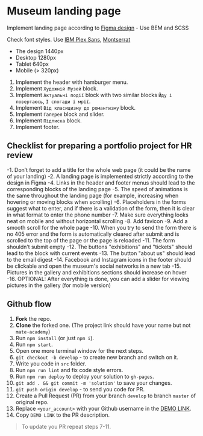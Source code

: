 # Museum landing page
Implement landing page according to [Figma design](https://www.figma.com/file/cRBCqE06cDrY3s4jX7h3iY/%D0%9D%D0%90%D0%9C%D0%A3-(Edit)?node-id=0%3A1) - Use BEM and SCSS

Check font styles. Use [IBM Plex Sans](https://fonts.google.com/specimen/IBM+Plex+Sans?query=ibm), [Montserrat](https://fonts.google.com/specimen/Montserrat?query=mon)

- The design 1440px
- Desktop 1280px
- Tablet 640px
- Mobile (> 320px)

1. Implement the header with hamburger menu.
1. Implement `Художній Музей` block.
1. Implement `Актуальні події` block with two similar blocks `Йду і повертаюсь`, `І спогади і мрії`.
1. Implement `Від класицизму до романтизму` block.
1. Implement `Галерея` block and slider.
1. Implement `Підписка` block.
1. Implement footer.

## Checklist for preparing a portfolio project for HR review

-1. Don’t forget to add a title for the whole web page (it could be the name of your landing)
-2. A landing page is implemented strictly according to the design in Figma
-4. Links in the header and footer menus should lead to the corresponding blocks of the landing page
-5. The speed of animations is the same throughout the landing page (for example, increasing when hovering or moving blocks when scrolling)
-6. Placeholders in the forms suggest what to enter, and if there is a validation of the form, then it is clear in what format to enter the phone number
-7. Make sure everything looks neat on mobile and without horizontal scrolling
-8. Add favicon
-9. Add a smooth scroll for the whole page
-10. When you try to send the form there is no 405 error and the form is automatically cleared after submit and is scrolled to the top of the page or the page is reloaded
-11. The form shouldn’t submit empty
-12. The buttons "exhibitions" and "tickets" should lead to the block with current events
-13. The button "about us" should lead to the email digest
-14. Facebook and Instagram icons in the footer should be clickable and open the museum's social networks in a new tab
-15. Pictures in the gallery and exhibitions sections should increase on hover
-16. OPTIONAL: After everything is done, you can add a slider for viewing pictures in the gallery (for mobile version)


## Github flow
1. **Fork** the repo.
2. **Clone** the forked one. (The project link should have your name but not `mate-academy`)
3. Run `npm install` (or just `npm i`).
4. Run `npm start`.
5. Open one more terminal window for the next steps.
6. `git checkout -b develop` - to create new branch and switch on it.
7. Write you code in `src` folder.
8. Run `npm run lint` and fix code style errors.
9. Run `npm run deploy` to deploy your solution to `gh-pages`.
10. `git add . && git commit -m 'solution'` to save your changes.
11. `git push origin develop` - to send you code for PR.
12. Create a Pull Request (PR) from your branch `develop` to branch `master` of original repo.
13. Replace `<your_account>` with your Github username in the
  [DEMO LINK](https://OleksiiSym.github.io/Museum/).
14. Copy `DEMO LINK` to the PR description.

> To update you PR repeat steps 7-11.
